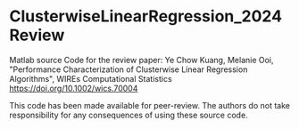 # ClusterwiseLinearRegression_2024Review
Matlab source Code for the review paper: Ye Chow Kuang, Melanie Ooi, "Performance Characterization of Clusterwise Linear Regression Algorithms", WIREs Computational Statistics
https://doi.org/10.1002/wics.70004

This code has been made available for peer-review. The authors do not take responsibility for any consequences of using these source code. 

